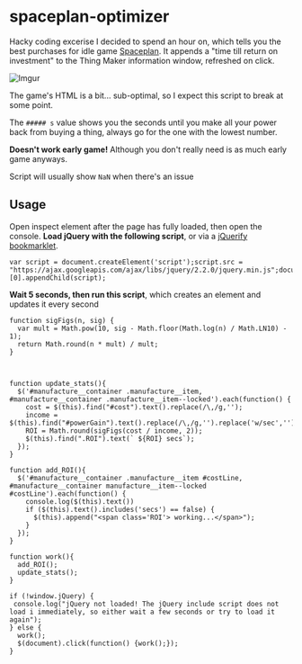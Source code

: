 # spaceplan-optimizer

Hacky coding excerise I decided to spend an hour on, which tells you the best purchases for idle game [Spaceplan](http://jhollands.co.uk/spaceplan/). It appends a "time till return on investment" to the Thing Maker information window, refreshed on click.

![Imgur](http://i.imgur.com/fEBtxyh.gif)

The game's HTML is a bit... sub-optimal, so I expect this script to break at some point.

The `##### s` value shows you the seconds until you make all your power back from buying a thing, always go for the one with the lowest number.

**Doesn't work early game!** Although you don't really need is as much early game anyways.

Script will usually show `NaN` when there's an issue

## Usage

Open inspect element after the page has fully loaded, then open the console. **Load jQuery with the following script**, or via a [jQuerify bookmarklet](https://mreidsma.github.io/bookmarklets/jquerify.html).

    var script = document.createElement('script');script.src = "https://ajax.googleapis.com/ajax/libs/jquery/2.2.0/jquery.min.js";document.getElementsByTagName('head')[0].appendChild(script);

**Wait 5 seconds, then run this script**, which creates an element and updates it every second

```
function sigFigs(n, sig) {
  var mult = Math.pow(10, sig - Math.floor(Math.log(n) / Math.LN10) - 1);
  return Math.round(n * mult) / mult;
}



function update_stats(){
  $('#manufacture__container .manufacture__item, #manufacture__container .manufacture__item--locked').each(function() {
    cost = $(this).find("#cost").text().replace(/\,/g,'');
    income = $(this).find("#powerGain").text().replace(/\,/g,'').replace('w/sec','');
    ROI = Math.round(sigFigs(cost / income, 2));
    $(this).find(".ROI").text(` ${ROI} secs`);
  });
}

function add_ROI(){
  $('#manufacture__container .manufacture__item #costLine, #manufacture__container manufacture__item--locked #costLine').each(function() {
    console.log($(this).text())
    if ($(this).text().includes('secs') == false) {
      $(this).append("<span class='ROI'> working...</span>");
    }
  });
}

function work(){
  add_ROI();
  update_stats();
}

if (!window.jQuery) {
 console.log("jQuery not loaded! The jQuery include script does not load i immediately, so either wait a few seconds or try to load it again");
} else {
  work();
  $(document).click(function() {work();});
}
```
